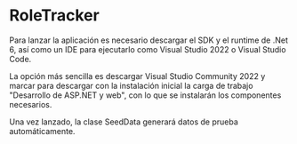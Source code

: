 # RoleTracker

Para lanzar la aplicación es necesario descargar el SDK y el runtime de .Net 6, así como un IDE para ejecutarlo como Visual Studio 2022 o Visual Studio Code.

La opción más sencilla es descargar Visual Studio Community 2022 y marcar para descargar con la instalación inicial la carga de trabajo "Desarrollo de ASP.NET y web", con lo que se instalarán los componentes necesarios.

Una vez lanzado, la clase SeedData generará datos de prueba automáticamente.
